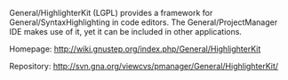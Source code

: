 General/HighlighterKit (LGPL) provides a framework for General/SyntaxHighlighting in code editors. The General/ProjectManager IDE makes use of it, yet it can be included in other applications.

Homepage:  http://wiki.gnustep.org/index.php/General/HighlighterKit

Repository:  http://svn.gna.org/viewcvs/pmanager/General/HighlighterKit/
